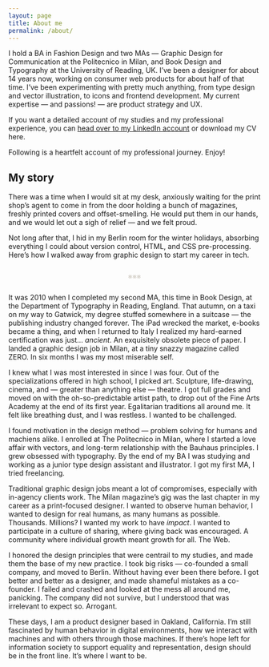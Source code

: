 ```yaml
---
layout: page
title: About me
permalink: /about/
---
```


I hold a BA in Fashion Design and two MAs — Graphic Design for Communication at the Politecnico in Milan, and Book Design and Typography at the University of Reading, UK. I’ve been a designer for about 14 years now, working on consumer web products for about half of that time. I’ve been experimenting with pretty much anything, from type design and vector illustration, to icons and frontend development. My current expertise — and passions! — are product strategy and UX.

If you want a detailed account of my studies and my professional experience, you can <a target="_blank" href="https://www.linkedin.com/in/scintillaluz/">head over to my LinkedIn account</a> or download my CV here.

Following is a heartfelt account of my professional journey. Enjoy!


## My story

There was a time when I would sit at my desk, anxiously waiting for the print shop’s agent to come in from the door holding a bunch of magazines, freshly printed covers and offset-smelling. He would put them in our hands, and we would let out a sigh of relief — and we felt proud.

Not long after that, I hid in my Berlin room for the winter holidays, absorbing everything I could about version control, HTML, and CSS pre-processing. Here’s how I walked away from graphic design to start my career in tech.


<p align="center" style="color: #cec9c0; margin-top: 25px; margin-bottom: 25px;">&smashp;&smashp;&smashp;</p>


It was 2010 when I completed my second MA, this time in Book Design, at the Department of Typography in Reading, England. That autumn, on a taxi on my way to Gatwick, my degree stuffed somewhere in a suitcase — the publishing industry changed forever. The iPad wrecked the market, e-books became a thing, and when I returned to Italy I realized my hard-earned certification was just… _ancient_. An exquisitely obsolete piece of paper. I landed a graphic design job in Milan, at a tiny snazzy magazine called ZERO. In six months I was my most miserable self.

I knew what I was most interested in since I was four.
Out of the specializations offered in high school, I picked art. Sculpture, life-drawing, cinema, and — greater than anything else — theatre. I got full grades and moved on with the oh-so-predictable artist path, to drop out of the Fine Arts Academy at the end of its first year. Egalitarian traditions all around me. It felt like breathing dust, and I was restless. I wanted to be challenged.

I found motivation in the design method — problem solving for humans and machiens alike. I enrolled at The Politecnico in Milan, where I started a love affair with vectors, and long-term relationship with the Bauhaus principles. I grew obsessed with typography. By the end of my BA I was studying and working as a junior type design assistant and illustrator. I got my first MA, I tried freelancing.

Traditional graphic design jobs meant a lot of compromises, especially with in-agency clients work. The Milan magazine’s gig was the last chapter in my career as a print-focused designer. I wanted to observe human behavior, I wanted to design for real humans, as many humans as possible. Thousands. Millions? I wanted my work to have _impact_. I wanted to participate in a culture of sharing, where giving back was encouraged. A community where individual growth meant growth for all. The Web.

I honored the design principles that were centrail to my studies, and made them the base of my new practice. I took big risks — co-founded a small company, and moved to Berlin. Without having ever been there before. I got better and better as a designer, and made shameful mistakes as a co-founder. I failed and crashed and looked at the mess all around me, panicking. The company did not survive, but I understood that was irrelevant to expect so. Arrogant.

These days, I am a product designer based in Oakland, California. I’m still fascinated by human behavior in digital environments, how we interact with machines and with others through those machines. If there’s hope left for information society to support equality and representation, design should be in the front line. It’s where I want to be.
